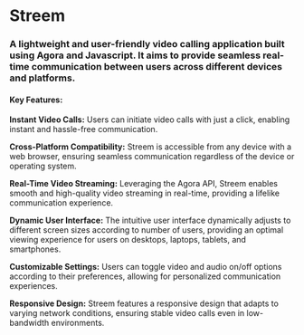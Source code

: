 # Streem
### A lightweight and user-friendly video calling application built using Agora and Javascript. It aims to provide seamless real-time communication between users across different devices and platforms.

#### Key Features:

**Instant Video Calls:** Users can initiate video calls with just a click, enabling instant and hassle-free communication.

**Cross-Platform Compatibility:** Streem is accessible from any device with a web browser, ensuring seamless communication regardless of the device or operating system.

**Real-Time Video Streaming:** Leveraging the Agora API, Streem enables smooth and high-quality video streaming in real-time, providing a lifelike communication experience.

**Dynamic User Interface:** The intuitive user interface dynamically adjusts to different screen sizes according to number of users, providing an optimal viewing experience for users on desktops, laptops, tablets, and smartphones.

**Customizable Settings:** Users can toggle video and audio on/off options according to their preferences, allowing for personalized communication experiences.

**Responsive Design:** Streem features a responsive design that adapts to varying network conditions, ensuring stable video calls even in low-bandwidth environments.
